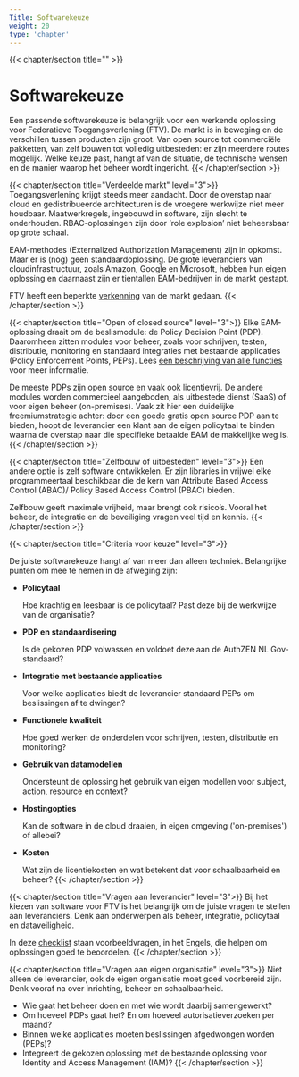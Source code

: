 ```yaml
---
Title: Softwarekeuze
weight: 20
type: 'chapter'
---
```


{{< chapter/section title="" >}}
# Softwarekeuze

Een passende softwarekeuze is belangrijk voor een werkende oplossing voor Federatieve Toegangsverlening (FTV). De markt is in beweging en de verschillen tussen producten zijn groot. Van open source tot commerciële pakketten, van zelf bouwen tot volledig uitbesteden: er zijn meerdere routes mogelijk. Welke keuze past, hangt af van de situatie, de technische wensen en de manier waarop het beheer wordt ingericht.
{{< /chapter/section >}}

{{< chapter/section title="Verdeelde markt" level="3">}}
Toegangsverlening krijgt steeds meer aandacht. Door de overstap naar cloud en gedistribueerde architecturen is de vroegere werkwijze niet meer houdbaar. Maatwerkregels, ingebouwd in software, zijn slecht te onderhouden. RBAC-oplossingen zijn door ‘role explosion’ niet beheersbaar op grote schaal.

EAM-methodes (Externalized Authorization Management) zijn in opkomst. Maar er is (nog) geen standaardoplossing. De grote leveranciers van cloudinfrastructuur, zoals Amazon, Google en Microsoft, hebben hun eigen oplossing en daarnaast zijn er tientallen EAM-bedrijven in de markt gestapt.

FTV heeft een beperkte [verkenning](/ftv/onderzoek/status_techniek/producten) van de markt gedaan.
{{< /chapter/section >}}

{{< chapter/section title="Open of closed source" level="3">}}
Elke EAM-oplossing draait om de beslismodule: de Policy Decision Point (PDP). Daaromheen zitten modules voor beheer, zoals voor schrijven, testen, distributie, monitoring en standaard integraties met bestaande applicaties (Policy Enforcement Points, PEPs). Lees [een beschrijving van alle functies](/ftv/toepassen/functioneel) voor meer informatie. 

De meeste PDPs zijn open source en vaak ook licentievrij. De andere modules worden commercieel aangeboden, als uitbestede dienst (SaaS) of voor eigen beheer (on-premises). Vaak zit hier een duidelijke freemiumstrategie achter: door een goede gratis open source PDP aan te bieden, hoopt de leverancier een klant aan de eigen policytaal te binden waarna de overstap naar die specifieke betaalde EAM de makkelijke weg is.
{{< /chapter/section >}}

{{< chapter/section title="Zelfbouw of uitbesteden" level="3">}}
Een andere optie is zelf software ontwikkelen. Er zijn libraries in vrijwel elke programmeertaal beschikbaar die de kern van Attribute Based Access Control (ABAC)/ Policy Based Access Control (PBAC) 
bieden.

Zelfbouw geeft maximale vrijheid, maar brengt ook risico’s. Vooral het beheer, de integratie en de beveiliging vragen veel tijd en kennis.
{{< /chapter/section >}}

{{< chapter/section title="Criteria voor keuze" level="3">}}

De juiste softwarekeuze hangt af van meer dan alleen techniek. Belangrijke punten om mee te nemen in de afweging zijn:

- **Policytaal**

  Hoe krachtig en leesbaar is de policytaal? Past deze bij de werkwijze van de organisatie?
- **PDP en standaardisering**

  Is de gekozen PDP volwassen en voldoet deze aan de AuthZEN NL Gov-standaard?
- **Integratie met bestaande applicaties**

  Voor welke applicaties biedt de leverancier standaard PEPs om beslissingen af te dwingen?

- **Functionele kwaliteit**

  Hoe goed werken de onderdelen voor schrijven, testen, distributie en monitoring?

- **Gebruik van datamodellen**

  Ondersteunt de oplossing het gebruik van eigen modellen voor subject, action, resource en context?

- **Hostingopties**

  Kan de software in de cloud draaien, in eigen omgeving ('on-premises') of allebei?

- **Kosten**

  Wat zijn de licentiekosten en wat betekent dat voor schaalbaarheid en beheer?
{{< /chapter/section >}}

{{< chapter/section title="Vragen aan leverancier" level="3">}}
Bij het kiezen van software voor FTV is het belangrijk om de juiste vragen te stellen aan leveranciers. Denk aan onderwerpen als beheer, integratie, policytaal en dataveiligheid.

In deze [checklist](vragen) staan voorbeeldvragen, in het Engels, die helpen om oplossingen goed te beoordelen.
{{< /chapter/section >}}

{{< chapter/section title="Vragen aan eigen organisatie" level="3">}}
Niet alleen de leverancier, ook de eigen organisatie moet goed voorbereid zijn. Denk vooraf na over inrichting, beheer en schaalbaarheid.

- Wie gaat het beheer doen en  met wie wordt daarbij samengewerkt?
- Om hoeveel PDPs gaat het? En om hoeveel autorisatieverzoeken per maand?
- Binnen welke applicaties moeten beslissingen afgedwongen worden (PEPs)?
- Integreert de gekozen oplossing met de bestaande oplossing voor Identity and Access Management (IAM)?
{{< /chapter/section >}}
